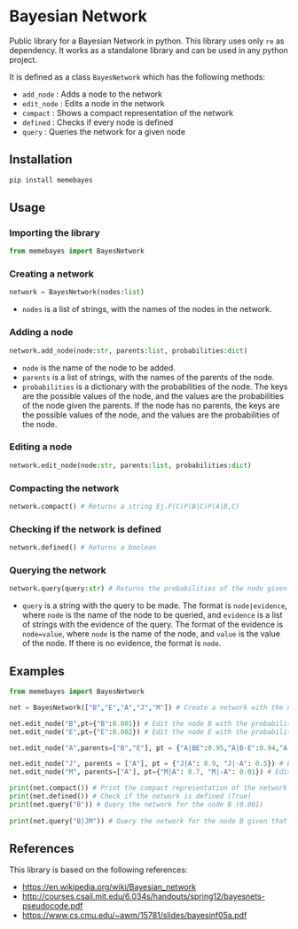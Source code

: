 # Bayesian Network

Public library for a Bayesian Network in python. This library uses only `re` as dependency. It works as a standalone library and can be used in any python project.

It is defined as a class `BayesNetwork` which has the following methods:

* `add_node` : Adds a node to the network
* `edit_node` : Edits a node in the network
* `compact` : Shows a compact representation of the network
* `defined` : Checks if every node is defined
* `query` : Queries the network for a given node

## Installation
```bash
pip install memebayes
```
## Usage
### Importing the library
```python
from memebayes import BayesNetwork
```
### Creating a network
```python
network = BayesNetwork(nodes:list)
```
- `nodes` is a list of strings, with the names of the nodes in the network.
### Adding a node
```python
network.add_node(node:str, parents:list, probabilities:dict)
```
- `node` is the name of the node to be added.
- `parents` is a list of strings, with the names of the parents of the node.
- `probabilities` is a dictionary with the probabilities of the node. The keys are the possible values of the node, and the values are the probabilities of the node given the parents. If the node has no parents, the keys are the possible values of the node, and the values are the probabilities of the node.
### Editing a node
```python
network.edit_node(node:str, parents:list, probabilities:dict)
```
### Compacting the network
```python
network.compact() # Returns a string Ej.P(C)P(B|C)P(A|B,C)
```
### Checking if the network is defined
```python
network.defined() # Returns a boolean
```
### Querying the network
```python
network.query(query:str) # Returns the probabilities of the node given the evidence
```
- `query` is a string with the query to be made. The format is `node|evidence`, where `node` is the name of the node to be queried, and `evidence` is a list of strings with the evidence of the query. The format of the evidence is `node=value`, where `node` is the name of the node, and `value` is the value of the node. If there is no evidence, the format is `node`.

## Examples

```python
from memebayes import BayesNetwork

net = BayesNetwork(["B","E","A","J","M"]) # Create a network with the nodes B, E, A, J and M

net.edit_node("B",pt={"B":0.001}) # Edit the node B with the probability of being true
net.edit_node("E",pt={"E":0.002}) # Edit the node E with the probability of being true

net.edit_node("A",parents=["B","E"], pt = {"A|BE":0.95,"A|B-E":0.94,"A|-BE":0.29,"A|-B-E":0.001}) # Edit the node A with all the possible probabilities of being true given the parents B and E

net.edit_node("J", parents = ["A"], pt = {"J|A": 0.9, "J|-A": 0.5}) # Edit the node J with the probability of being true given that A is true
net.edit_node("M", parents=["A"], pt={"M|A": 0.7, "M|-A": 0.01}) # Edit the node M with the probability of being true given that A is true

print(net.compact()) # Print the compact representation of the network (Ej.P(B)P(E)P(A|B,E)P(J|A)P(M|A))
print(net.defined()) # Check if the network is defined (True)
print(net.query("B")) # Query the network for the node B (0.001)
 
print(net.query("B|JM")) # Query the network for the node B given that J and M are true (0.0007)
```




## References

This library is based on the following references:

* https://en.wikipedia.org/wiki/Bayesian_network
* http://courses.csail.mit.edu/6.034s/handouts/spring12/bayesnets-pseudocode.pdf
* https://www.cs.cmu.edu/~awm/15781/slides/bayesinf05a.pdf